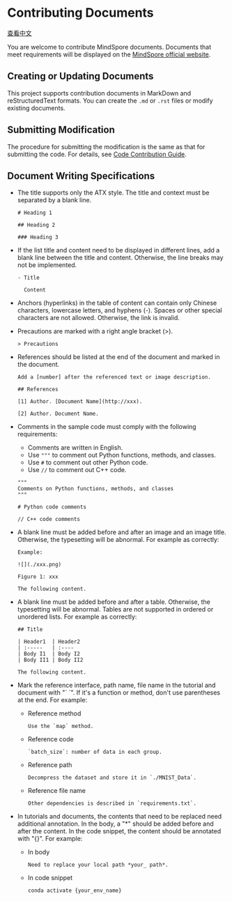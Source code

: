 # Contributing Documents

[查看中文](./CONTRIBUTING_DOC_CN.md)

You are welcome to contribute MindSpore documents. Documents that meet requirements will be displayed on the [MindSpore official website](https://www.mindspore.cn).

## Creating or Updating Documents

This project supports contribution documents in MarkDown and reStructuredText formats. You can create the ```.md``` or ```.rst``` files or modify existing documents.

## Submitting Modification

The procedure for submitting the modification is the same as that for submitting the code. For details, see [Code Contribution Guide](https://gitee.com/mindspore/mindspore/blob/master/CONTRIBUTING.md).

## Document Writing Specifications

- The title supports only the ATX style. The title and context must be separated by a blank line.

  ```
  # Heading 1

  ## Heading 2

  ### Heading 3
  ```

- If the list title and content need to be displayed in different lines, add a blank line between the title and content. Otherwise, the line breaks may not be implemented.

  ```
  - Title

    Content
  ```

- Anchors (hyperlinks) in the table of content can contain only Chinese characters, lowercase letters, and hyphens (-). Spaces or other special characters are not allowed. Otherwise, the link is invalid.

- Precautions are marked with a right angle bracket (>).

  ```
  > Precautions
  ```

- References should be listed at the end of the document and marked in the document.

  ```
  Add a [number] after the referenced text or image description.

  ## References

  [1] Author. [Document Name](http://xxx).

  [2] Author. Document Name.
  ```

- Comments in the sample code must comply with the following requirements:

  - Comments are written in English.
  - Use ```"""``` to comment out Python functions, methods, and classes.
  - Use ```#``` to comment out other Python code.
  - Use ```//``` to comment out C++ code.

  ```
  """
  Comments on Python functions, methods, and classes
  """

  # Python code comments

  // C++ code comments

  ```

- A blank line must be added before and after an image and an image title. Otherwise, the typesetting will be abnormal. For example as correctly:

   ```
  Example:

  ![](./xxx.png)

  Figure 1: xxx

  The following content.
  ```

- A blank line must be added before and after a table. Otherwise, the typesetting will be abnormal. Tables are not supported in ordered or unordered lists. For example as correctly:

  ```
  ## Title

  | Header1  | Header2
  | :-----   | :----
  | Body I1  | Body I2
  | Body II1 | Body II2

  The following content.
  ```
  
- Mark the reference interface, path name, file name in the tutorial and document with "\` \`". If it's a function or method, don't use parentheses at the end. For example:
  
  - Reference method 
  
    ```
    Use the `map` method.
    ```
    
  - Reference code
   
    ```
    `batch_size`: number of data in each group.
    ```
    
  - Reference path
  
    ```
    Decompress the dataset and store it in `./MNIST_Data`.
    ```

  - Reference file name
    
    ```
    Other dependencies is described in `requirements.txt`.
    ```

- In tutorials and documents, the contents that need to be replaced need additional annotation. In the body, a "*" should be added before and after the content. In the code snippet, the content should be annotated with "{}". For example:
  
  - In body

    ```
    Need to replace your local path *your_ path*. 
    ```

  - In code snippet

    ```
    conda activate {your_env_name}
    ```